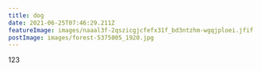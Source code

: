 ```yaml
---
title: dog
date: 2021-06-25T07:46:29.211Z
featureImage: images/naaal3f-2qszicgjcfefx31f_bd3ntzhm-wgqjploei.jfif
postImage: images/forest-5375005_1920.jpg
---
```

123